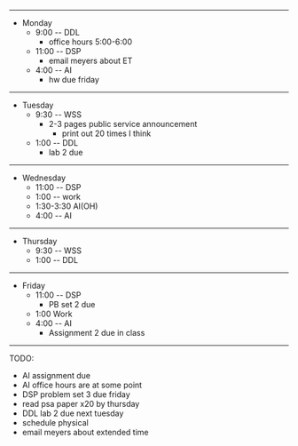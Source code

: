 
---
* Monday
  * 9:00 -- DDL
    * office hours 5:00-6:00
  * 11:00 -- DSP
    *  email meyers about ET
  * 4:00 -- AI
    *  hw due friday

---
* Tuesday
  * 9:30 -- WSS
    * 2-3 pages public service announcement
      * print out 20 times I think
  * 1:00 -- DDL
    * lab 2 due

---
* Wednesday
  * 11:00 -- DSP
  * 1:00 -- work
  * 1:30-3:30 AI(OH)
  * 4:00 -- AI

---
* Thursday
  * 9:30 -- WSS
  * 1:00 -- DDL

---
* Friday
  * 11:00 -- DSP
    * PB set 2 due
  * 1:00 Work
  * 4:00 -- AI
    * Assignment 2 due in class

---
TODO:

* AI assignment due
* AI office hours are at some point
* DSP problem set 3 due friday
* read psa paper x20 by thursday
* DDL lab 2 due next tuesday
* schedule physical
* email meyers about extended time
